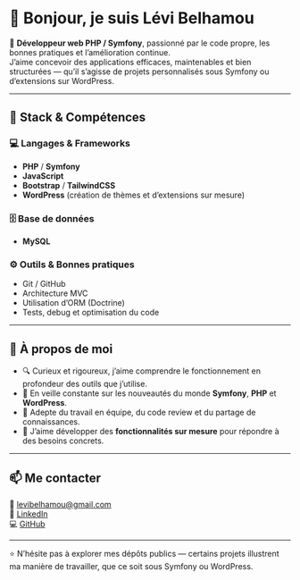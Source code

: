 # 👋 Bonjour, je suis Lévi Belhamou

🎯 **Développeur web PHP / Symfony**, passionné par le code propre, les bonnes pratiques et l’amélioration continue.  
J’aime concevoir des applications efficaces, maintenables et bien structurées — qu’il s’agisse de projets personnalisés sous Symfony ou d’extensions sur WordPress.

---

## 🧰 Stack & Compétences

### 💻 Langages & Frameworks
- **PHP** / **Symfony**
- **JavaScript**
- **Bootstrap** / **TailwindCSS**
- **WordPress** (création de thèmes et d’extensions sur mesure)

### 🗄️ Base de données
- **MySQL**

### ⚙️ Outils & Bonnes pratiques
- Git / GitHub  
- Architecture MVC  
- Utilisation d’ORM (Doctrine)  
- Tests, debug et optimisation du code  

---

## 🧩 À propos de moi
- 🔍 Curieux et rigoureux, j’aime comprendre le fonctionnement en profondeur des outils que j’utilise.  
- 🧠 En veille constante sur les nouveautés du monde **Symfony**, **PHP** et **WordPress**.  
- 🤝 Adepte du travail en équipe, du code review et du partage de connaissances.  
- 🧩 J’aime développer des **fonctionnalités sur mesure** pour répondre à des besoins concrets.

---

## 📫 Me contacter
📧 levibelhamou@gmail.com  
💼 [LinkedIn](https://www.linkedin.com/in/levi-belhamou-bb6222227)  
💻 [GitHub](https://github.com/levi613)

---

⭐ N’hésite pas à explorer mes dépôts publics — certains projets illustrent ma manière de travailler, que ce soit sous Symfony ou WordPress.
